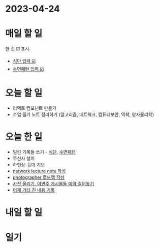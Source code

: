 # 2023-04-24

# 매일 할 일 
한 것  ☑️ 표시. 
* [식단 입력 ☑️ ](../../projects/routine/meals/2023-04)
* [수면패턴 입력 ☑️ ](../../projects/routine/sleeping-pattern/2023-04)

# 오늘 할 일

* 리액트 컴포넌트 만들기
* 수업 필기 노트 정리하기 (알고리즘, 네트워크, 컴퓨터보안, 역학, 양자물리학)

# 오늘 한 일

* 밀린 기록들 쓰기 - [식단](../../projects/routine/meals/2023-04), [수면패턴](../../projects/routine/sleeping-pattern/2023-04)
* 무신사 설치
* 하현상-등대 기보
* [network lecture note 작성](../../programming/network/2023-04-24)
* [photographer 로드맵 작성](../../projects/hobbies/photographer/roadmap)
* [사진 올리기, 이번주 게시물들 예약 걸어놓기](../../projects/hobbies/photographer/2023-04-24)
* [어제 기타 친 내용 기록](../../projects/hobbies/music/guitar/2023-04-23)

# 내일 할 일

# 일기




